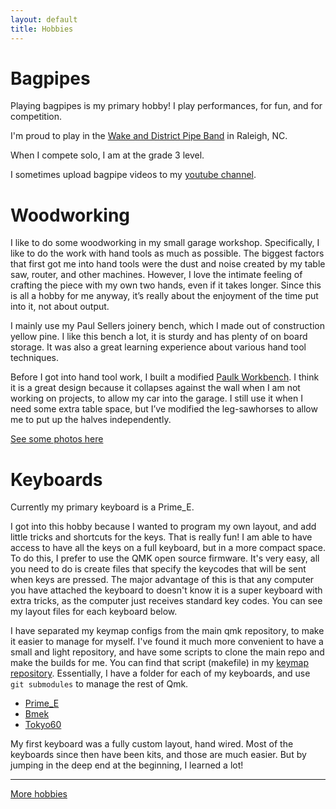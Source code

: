 ```yaml
---
layout: default
title: Hobbies
---
```


# Bagpipes 

Playing bagpipes is my primary hobby! I play performances, for fun, and for competition.

I'm proud to play in the [Wake and District Pipe Band](https://raleighpipeband.com) in Raleigh, NC.

When I compete solo, I am at the grade 3 level. 

I sometimes upload bagpipe videos to my [youtube channel](/accounts).


# Woodworking

I like to do some woodworking in  my small garage workshop. Specifically, I like to do the work with hand tools as much as possible. The biggest factors that first got me into hand tools were the dust and noise created by my table saw, router, and other machines. However, I love the intimate feeling of crafting the piece with my own two hands, even if it takes longer. Since this is all a hobby for me anyway, it’s really about the enjoyment of the time put into it, not about output.

I mainly use my Paul Sellers joinery bench, which I made out of construction yellow pine. I like this bench a lot, it is sturdy and has plenty of on board storage. It was also a great learning experience about various hand tool techniques. 

Before I got into hand tool work, I built a modified  [Paulk Workbench](https://thesmartwoodshop.com/). I think it is a great design because it collapses against the wall when I am not working on projects, to allow my car into the garage. I still use it when I need some extra table space, but I’ve modified the leg-sawhorses to allow me to put up the halves independently. 

[See some photos here](https://www.icloud.com/sharedalbum/#B0T5qXGF18zFlB)

# Keyboards

Currently my primary keyboard is a Prime_E.

I got into this hobby because I wanted to program my own layout, and add little tricks and shortcuts for the keys.
That is really fun!
I am able to have access to have all the keys on a full keyboard, but in a more compact space.
To do this, I prefer to use the QMK open source firmware.
It's very easy, all you need to do is create files that specify the keycodes that will be sent when keys are pressed.
The major advantage of this is that any computer you have attached the keyboard to doesn't know it is a super keyboard with extra tricks, as the computer just receives standard key codes. You can see my layout files for each keyboard below.

I have separated my keymap configs from the main qmk repository, to make it easier to manage for myself.
I've found it much more convenient to have a small and light repository, and have some scripts to clone the main repo and make the builds for me.
You can find that script (makefile) in my [keymap repository](https://github.com/p3l6/keymaps).
Essentially, I have a folder for each of my keyboards, and use `git submodules` to manage the rest of Qmk.

* [Prime_E](https://github.com/p3l6/keymaps/blob/master/prime_e/keymap.c)
* [Bmek](https://github.com/p3l6/keymaps/blob/master/bmek/keymap.c)
* [Tokyo60](https://github.com/p3l6/keymaps/blob/master/tokyo60/keymap.c)

My first keyboard was a fully custom layout, hand wired. Most of the keyboards since then have been kits, and those are much easier.
But by jumping in the deep end at the beginning, I learned a lot!

---

[More hobbies](/hobbies-more)
